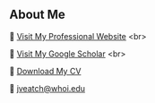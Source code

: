 ## About Me

🔗 [Visit My Professional Website]([https://your-professional-site.com](https://www.whoi.edu/profile/jacquelyn.veatch/)) <br>

🔗 [Visit My Google Scholar]([[https://your-professional-site.com](https://www.whoi.edu/profile/jacquelyn.veatch/](https://scholar.google.com/citations?user=aiHtKXMAAAAJ&hl=en))) <br>

📄 [Download My CV](https://your-professional-site.com/assets/cv.pdf)

📧 [jveatch@whoi.edu](mailto:jveatch@whoi.edu)
